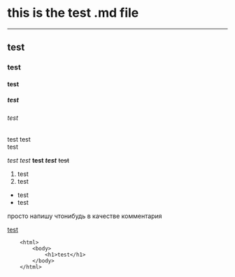 # this is the test .md file

---


## test
### test
#### test
##### test
###### test


test  test <br> test  


*test* _test_ **test _test_** ~~test~~


1. test
2. test


* test
* test

просто напишу чтонибудь в качестве комментария

[test](https://test.com "only fot test")


``` test code
    <html>
        <body>
            <h1>test</h1>
        </body>
    </html>
```
